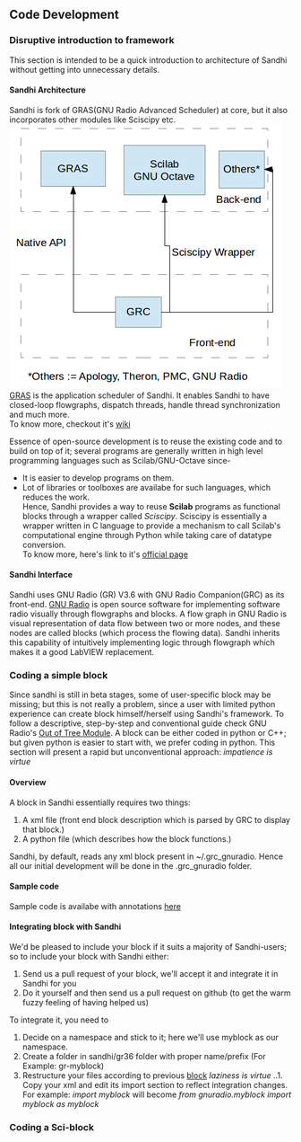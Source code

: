 ## Code Development

### Disruptive introduction to framework

This section is intended to be a quick introduction to architecture of Sandhi without getting into unnecessary details.

#### Sandhi Architecture
Sandhi is fork of GRAS(GNU Radio Advanced Scheduler) at core, but it also incorporates other modules like Sciscipy etc.
![Sandhi architecture](images/architecture.png)<br>
[GRAS](https://github.com/guruofquality/gras) is the application scheduler of Sandhi. It enables Sandhi to have closed-loop flowgraphs, dispatch threads, handle thread synchronization and much more.<br>
To know more, checkout it's [wiki](https://github.com/guruofquality/gras/wiki)

Essence of open-source development is to reuse the existing code and to build on top of it; several programs are generally written in high level programming languages such as Scilab/GNU-Octave since-
* It is easier to develop programs on them.
* Lot of libraries or toolboxes are availabe for such languages, which reduces the work.<br>
Hence, Sandhi provides a way to reuse **Scilab** programs as functional blocks through a wrapper called _Sciscipy_. Sciscipy is essentially a wrapper written in C language to provide a mechanism to call Scilab's computational engine through Python while taking care of datatype conversion. <br>
To know more, here's link to it's [official page](http://forge.scilab.org/index.php/p/sciscipy/)

#### Sandhi Interface
Sandhi uses GNU Radio (GR) V3.6 with GNU Radio Companion(GRC) as its front-end. [GNU Radio](http://gnuradio.org/redmine/projects/gnuradio/wiki) is open source software for implementing software radio visually through flowgraphs and blocks. A flow graph in GNU Radio is visual representation of data flow between two or more nodes, and these nodes are called blocks (which process the flowing data). Sandhi inherits this capability of intuitively implementing logic through flowgraph which makes it a good LabVIEW replacement.

### Coding a simple block
Since sandhi is still in beta stages, some of user-specific block may be missing; but this is not really a problem, since a user with limited python experience can create block himself/herself using Sandhi's framework. To follow a descriptive, step-by-step and conventional guide check GNU Radio's [Out of Tree Module](http://gnuradio.org/redmine/projects/gnuradio/wiki/OutOfTreeModules). A block can be either coded in python or C++; but given python is easier to start with, we prefer coding in python. This section will present a rapid but unconventional approach: _impatience is virtue_

#### Overview
A block in Sandhi essentially requires two things:

1. A xml file (front end block description which is parsed by GRC to display that block.)
2. A python file (which describes how the block functions.)

Sandhi, by default, reads any xml block present in ~/.grc_gnuradio. Hence all our initial development will be done in the .grc_gnuradio folder.

#### Sample code
Sample code is availabe with annotations [here](code/.grc_gnuradio/)

#### Integrating block with Sandhi
We'd be pleased to include your block if it suits a majority of Sandhi-users; so to include your block with Sandhi either:

1. Send us a pull request of your block, we'll accept it and integrate it in Sandhi for you
2. Do it yourself and then send us a pull request on github (to get the warm fuzzy feeling of having helped us)

To integrate it, you need to

1. Decide on a namespace and stick to it; here we'll use myblock as our namespace.
2. Create a folder in sandhi/gr36 folder with proper name/prefix (For Example: gr-myblock)
3. Restructure your files according to previous [block](https://github.com/gnu-sandhi/gnuradio/tree/master/gr-input) _laziness is virtue_
..1. Copy your xml and edit its import section to reflect integration changes. For example: _import myblock_ will become _from gnuradio.myblock import myblock as myblock_

### Coding a Sci-block
